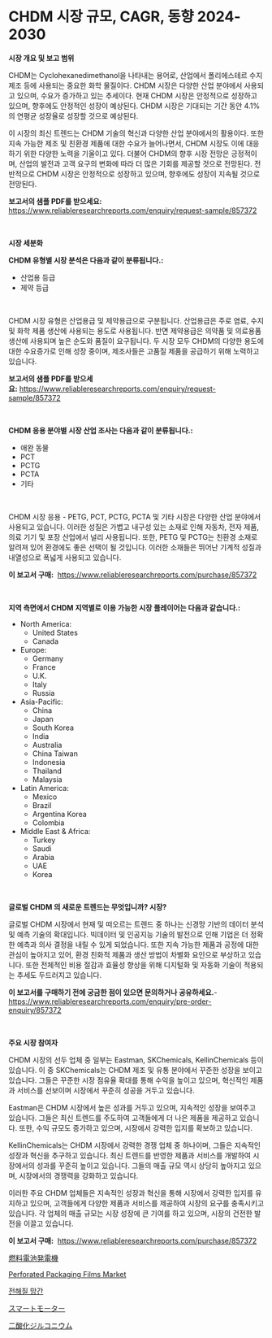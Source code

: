 <p><h1>CHDM 시장 규모, CAGR, 동향 2024-2030</h1></p><p><strong>시장 개요 및 보고 범위</strong></p>
<p><p>CHDM는 Cyclohexanedimethanol을 나타내는 용어로, 산업에서 폴리에스테르 수지 제조 등에 사용되는 중요한 화학 물질이다. CHDM 시장은 다양한 산업 분야에서 사용되고 있으며, 수요가 증가하고 있는 추세이다. 현재 CHDM 시장은 안정적으로 성장하고 있으며, 향후에도 안정적인 성장이 예상된다. CHDM 시장은 기대되는 기간 동안 4.1%의 연평균 성장율로 성장할 것으로 예상된다.</p><p>이 시장의 최신 트렌드는 CHDM 기술의 혁신과 다양한 산업 분야에서의 활용이다. 또한 지속 가능한 제조 및 친환경 제품에 대한 수요가 늘어나면서, CHDM 시장도 이에 대응하기 위한 다양한 노력을 기울이고 있다. 더불어 CHDM의 향후 시장 전망은 긍정적이며, 산업의 발전과 고객 요구의 변화에 따라 더 많은 기회를 제공할 것으로 전망된다. 전반적으로 CHDM 시장은 안정적으로 성장하고 있으며, 향후에도 성장이 지속될 것으로 전망된다.</p></p>
<p><strong>보고서의 샘플 PDF를 받으세요:</strong> <a href="https://www.reliableresearchreports.com/enquiry/request-sample/857372">https://www.reliableresearchreports.com/enquiry/request-sample/857372</a></p>
<p>&nbsp;</p>
<p><strong>시장 세분화</strong></p>
<p><strong>CHDM 유형별 시장 분석은 다음과 같이 분류됩니다.:</strong></p>
<p><ul><li>산업용 등급</li><li>제약 등급</li></ul></p>
<p>&nbsp;</p>
<p><p>CHDM 시장 유형은 산업용급 및 제약용급으로 구분됩니다. 산업용급은 주로 염료, 수지 및 화학 제품 생산에 사용되는 용도로 사용됩니다. 반면 제약용급은 의약품 및 의료용품 생산에 사용되며 높은 순도와 품질이 요구됩니다. 두 시장 모두 CHDM의 다양한 용도에 대한 수요증가로 인해 성장 중이며, 제조사들은 고품질 제품을 공급하기 위해 노력하고 있습니다.</p></p>
<p><strong>보고서의 샘플 PDF를 받으세요:</strong>&nbsp;<a href="https://www.reliableresearchreports.com/enquiry/request-sample/857372">https://www.reliableresearchreports.com/enquiry/request-sample/857372</a></p>
<p>&nbsp;</p>
<p><strong> CHDM 응용 분야별 시장 산업 조사는 다음과 같이 분류됩니다.:</strong></p>
<p><ul><li>애완 동물</li><li>PCT</li><li>PCTG</li><li>PCTA</li><li>기타</li></ul></p>
<p>&nbsp;</p>
<p><p>CHDM 시장 응용 - PETG, PCT, PCTG, PCTA 및 기타 시장은 다양한 산업 분야에서 사용되고 있습니다. 이러한 성질은 가볍고 내구성 있는 소재로 인해 자동차, 전자 제품, 의료 기기 및 포장 산업에서 널리 사용됩니다. 또한, PETG 및 PCTG는 친환경 소재로 알려져 있어 환경에도 좋은 선택이 될 것입니다. 이러한 소재들은 뛰어난 기계적 성질과 내열성으로 폭넓게 사용되고 있습니다.</p></p>
<p><strong>이 보고서 구매:</strong>&nbsp; <a href="https://www.reliableresearchreports.com/purchase/857372">https://www.reliableresearchreports.com/purchase/857372</a></p>
<p>&nbsp;</p>
<p><strong>지역 측면에서 CHDM 지역별로 이용 가능한 시장 플레이어는 다음과 같습니다.:</strong></p>
<p><ul>
    <li>
        North America:
        <ul>
            <li>United States</li>
            <li>Canada</li>
        </ul>
    </li>
    <li>
        Europe:
        <ul>
            <li>Germany</li>
            <li>France</li>
            <li>U.K.</li>
            <li>Italy</li>
            <li>Russia</li>
        </ul>
    </li>
    <li>
        Asia-Pacific:
        <ul>
            <li>China</li>
            <li>Japan</li>
            <li>South Korea</li>
            <li>India</li>
            <li>Australia</li>
            <li>China Taiwan</li>
            <li>Indonesia</li>
            <li>Thailand</li>
            <li>Malaysia</li>
        </ul>
    </li>
    <li>
        Latin America:
        <ul>
            <li>Mexico</li>
            <li>Brazil</li>
            <li>Argentina Korea</li>
            <li>Colombia</li>
        </ul>
    </li>
    <li>
        Middle East & Africa:
        <ul>
            <li>Turkey</li>
            <li>Saudi</li>
            <li>Arabia</li>
            <li>UAE</li>
            <li>Korea</li>
        </ul>
    </li>
    </ul></p>
<p>&nbsp;</p>
<p><strong>글로벌 CHDM 의 새로운 트렌드는 무엇입니까? 시장?</strong></p>
<p><p>글로벌 CHDM 시장에서 현재 및 떠오르는 트렌드 중 하나는 신경망 기반의 데이터 분석 및 예측 기술의 확대입니다. 빅데이터 및 인공지능 기술의 발전으로 인해 기업은 더 정확한 예측과 의사 결정을 내릴 수 있게 되었습니다. 또한 지속 가능한 제품과 공정에 대한 관심이 높아지고 있어, 환경 친화적 제품과 생산 방법이 차별화 요인으로 부상하고 있습니다. 또한 전체적인 비용 절감과 효율성 향상을 위해 디지털화 및 자동화 기술이 적용되는 추세도 두드러지고 있습니다.</p></p>
<p><strong>이 보고서를 구매하기 전에 궁금한 점이 있으면 문의하거나 공유하세요.</strong>- <a href="https://www.reliableresearchreports.com/enquiry/pre-order-enquiry/857372">https://www.reliableresearchreports.com/enquiry/pre-order-enquiry/857372</a></p>
<p>&nbsp;</p>
<p><strong>주요 시장 참여자</strong></p>
<p><p>CHDM 시장의 선두 업체 중 일부는 Eastman, SKChemicals, KellinChemicals 등이 있습니다. 이 중 SKChemicals는 CHDM 제조 및 유통 분야에서 꾸준한 성장을 보이고 있습니다. 그들은 꾸준한 시장 점유율 확대를 통해 수익을 높이고 있으며, 혁신적인 제품과 서비스를 선보이며 시장에서 꾸준히 성공을 거두고 있습니다.</p><p>Eastman은 CHDM 시장에서 높은 성과를 거두고 있으며, 지속적인 성장을 보여주고 있습니다. 그들은 최신 트렌드를 주도하여 고객들에게 더 나은 제품을 제공하고 있습니다. 또한, 수익 규모도 증가하고 있으며, 시장에서 강력한 입지를 확보하고 있습니다.</p><p>KellinChemicals는 CHDM 시장에서 강력한 경쟁 업체 중 하나이며, 그들은 지속적인 성장과 혁신을 추구하고 있습니다. 최신 트렌드를 반영한 제품과 서비스를 개발하여 시장에서의 성과를 꾸준히 높이고 있습니다. 그들의 매출 규모 역시 상당히 높아지고 있으며, 시장에서의 경쟁력을 강화하고 있습니다.</p><p>이러한 주요 CHDM 업체들은 지속적인 성장과 혁신을 통해 시장에서 강력한 입지를 유지하고 있으며, 고객들에게 다양한 제품과 서비스를 제공하여 시장의 요구를 충족시키고 있습니다. 각 업체의 매출 규모는 시장 성장에 큰 기여를 하고 있으며, 시장의 건전한 발전을 이끌고 있습니다.</p></p>
<p><strong>이 보고서 구매:</strong>&nbsp;&nbsp;<a href="https://www.reliableresearchreports.com/purchase/857372">https://www.reliableresearchreports.com/purchase/857372</a></p>
<p><p><a href="https://medium.com/@edmondg3yrtreenfelder8956/%E7%87%83%E6%96%99%E9%9B%BB%E6%B1%A0%E7%99%BA%E9%9B%BB%E6%A9%9F%E5%B8%82%E5%A0%B4%E3%81%AF2031%E5%B9%B4%E3%81%BE%E3%81%A7%E3%81%AE%E5%B8%82%E5%A0%B4%E3%82%B7%E3%82%A7%E3%82%A2-%E8%A6%8F%E6%A8%A1-%E4%BA%88%E6%B8%AC%E3%81%AB%E7%84%A6%E7%82%B9%E3%82%92%E5%BD%93%E3%81%A6%E3%81%A6%E3%81%84%E3%81%BE%E3%81%99-07a99de9f457">燃料電池発電機</a></p><p><a href="https://issuu.com/reportprime-2/docs/perforated-packaging-films-market-size-2030.pptx">Perforated Packaging Films Market</a></p><p><a href="https://medium.com/@ishacian.georges/%EC%A0%84%ED%95%B4-%EB%A7%9D%EA%B0%84-%EC%8B%9C%EC%9E%A5-%ED%86%B5%EC%B0%B0-%EC%8B%9C%EC%9E%A5-%EB%8F%99%ED%96%A5-%EC%84%B1%EC%9E%A5-2024%EB%85%84%EB%B6%80%ED%84%B0-2031%EB%85%84%EA%B9%8C%EC%A7%80-%EC%98%88%EC%B8%A1%EB%90%9C-%EA%B2%83-746e52fb468e">전해질 망간</a></p><p><a href="https://github.com/xnljig2898992/Market-Research-Report-List-1/blob/main/23093534112.md">スマートモーター</a></p><p><a href="https://github.com/adcxff01450218/Market-Research-Report-List-1/blob/main/28750714113.md">二酸化ジルコニウム</a></p></p>
